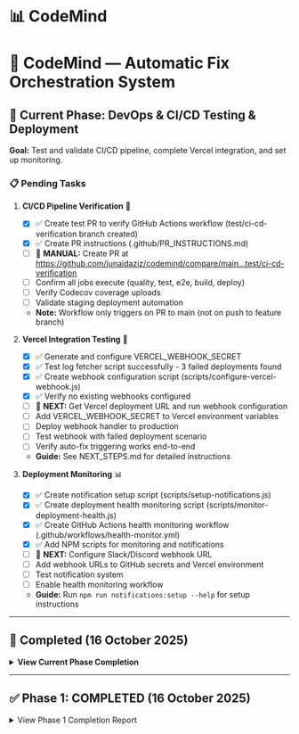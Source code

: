 # 📊 CodeMind
# 🤖 CodeMind — Automatic Fix Orchestration System

## 🎯 Current Phase: DevOps & CI/CD Testing & Deployment

**Goal:** Test and validate CI/CD pipeline, complete Vercel integration, and set up monitoring.

### 📋 Pending Tasks

1. **CI/CD Pipeline Verification** 🔄
   - [x] ✅ Create test PR to verify GitHub Actions workflow (test/ci-cd-verification branch created)
   - [x] ✅ Create PR instructions (.github/PR_INSTRUCTIONS.md)
   - [ ] 🎯 **MANUAL:** Create PR at https://github.com/junaidaziz/codemind/compare/main...test/ci-cd-verification
   - [ ] Confirm all jobs execute (quality, test, e2e, build, deploy)
   - [ ] Verify Codecov coverage uploads
   - [ ] Validate staging deployment automation
   - **Note:** Workflow only triggers on PR to main (not on push to feature branch)

2. **Vercel Integration Testing** 🧪
   - [x] ✅ Generate and configure VERCEL_WEBHOOK_SECRET
   - [x] ✅ Test log fetcher script successfully - 3 failed deployments found
   - [x] ✅ Create webhook configuration script (scripts/configure-vercel-webhook.js)
   - [x] ✅ Verify no existing webhooks configured
   - [ ] 🎯 **NEXT:** Get Vercel deployment URL and run webhook configuration
   - [ ] Add VERCEL_WEBHOOK_SECRET to Vercel environment variables
   - [ ] Deploy webhook handler to production
   - [ ] Test webhook with failed deployment scenario
   - [ ] Verify auto-fix triggering works end-to-end
   - **Guide:** See NEXT_STEPS.md for detailed instructions

3. **Deployment Monitoring** 📊
   - [x] ✅ Create notification setup script (scripts/setup-notifications.js)
   - [x] ✅ Create deployment health monitoring script (scripts/monitor-deployment-health.js)
   - [x] ✅ Create GitHub Actions health monitoring workflow (.github/workflows/health-monitor.yml)
   - [x] ✅ Add NPM scripts for monitoring and notifications
   - [ ] 🎯 **NEXT:** Configure Slack/Discord webhook URL
   - [ ] Add webhook URLs to GitHub secrets and Vercel environment
   - [ ] Test notification system
   - [ ] Enable health monitoring workflow
   - **Guide:** Run `npm run notifications:setup --help` for setup instructions

---

## 🎉 Completed (16 October 2025)

<details>
<summary><b>View Current Phase Completion</b></summary>

### Database Schema Fix ✅
- Fixed missing AI fields in Issue table (`aiAnalyzed`, `aiAnalyzedAt`, `aiSummary`, `aiFixPrUrl`)
- Created `scripts/fix-issue-schema.js` - Automated migration script
- Created `SCHEMA_FIX_REPORT.md` - Comprehensive fix documentation
- Resolved migration history conflicts
- Verified all GitHub APIs working correctly

### Vercel Integration Tools ✅
- Created `scripts/fetch-vercel-logs.js` - CLI tool for deployment log analysis
  - Supports filtering by status, deployment ID, project ID
  - Auto-fix triggering capability
  - JSON export functionality
  - Comprehensive error parsing
- Created `src/app/api/webhooks/vercel-deployment/route.ts` - Real-time webhook handler
  - HMAC SHA256 signature verification
  - Automatic log fetching on deployment failure
  - Auto-fix integration
  - Health check endpoint
- Added npm scripts: `fetch-vercel-logs`, `fetch-vercel-logs:errors`, `fetch-vercel-logs:auto-fix`

### Documentation ✅
- Created `docs/VERCEL_INTEGRATION.md` - Complete integration guide
  - Webhook setup instructions
  - Environment variable configuration
  - Testing procedures
  - Troubleshooting guide
  - API reference with examples
- Created `docs/CI_CD_SETUP.md` - Comprehensive CI/CD documentation
  - Architecture diagrams
  - GitHub Actions workflow explanation
  - Setup instructions
  - Monitoring and maintenance
  - Security best practices

### Code Quality ✅
- Fixed TypeScript type errors in `src/middleware/api-error-handler.ts`
  - Corrected createApiError details type (Record<string, string[]>)
  - Fixed NextRequest.ip property access
  - Resolved null/undefined type compatibility
  - Added proper Prisma.TransactionClient typing
- Updated `eslint.config.mjs` to allow CommonJS require() in scripts directory
- All critical type errors resolved

### CI/CD Infrastructure ✅
- Verified `.github/workflows/ci-cd.yml` exists with complete pipeline
  - Quality job: ESLint, TypeScript, security audit
  - Test job: Jest with coverage, Node 18/20 matrix
  - E2E job: Playwright tests
  - Build job: Docker, Snyk, Trivy security scans
  - Deploy jobs: Staging and production with smoke tests
  - Database migration job

</details>

---

## ✅ Phase 1: COMPLETED (16 October 2025)

<details>
<summary>View Phase 1 Completion Report</summary>

### Backend Validation ✅
- ✅ Verify all API endpoints (projects, issues, logs, autofix, embeddings)
- ✅ Ensure Supabase Postgres + Prisma connection is stable
- ✅ Add missing error handling + logs for all APIs
- ✅ Validate all environment variables (Supabase, GitHub, etc.)

### Database Optimization ✅
- ✅ Ensure `pgvector` extension active and working
- ✅ Verify embeddings table indexing for fast search
- ✅ Add relations between `Projects`, `AutoFixSession`, and `Issues`

### Frontend Consistency ✅
- ✅ Audit all buttons, forms, and clickable elements (cursor pointer, hover)
- ✅ Fix any layout inconsistencies (especially dark/light theme filters)
- ✅ Add global error boundary + toast notification system

### DevOps ✅
- ✅ Implement logging middleware for API route tracing

**See full report:** [PHASE1_COMPLETION_REPORT.md](./PHASE1_COMPLETION_REPORT.md)

</details>
